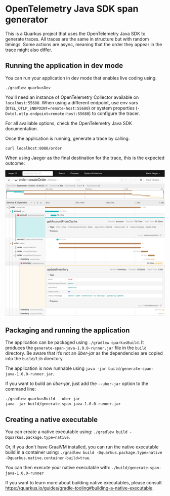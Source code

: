 # OpenTelemetry Java SDK span generator

This is a Quarkus project that uses the OpenTelemetry Java SDK to generate traces. All traces are the same in structure but with random timings. Some actions are async, meaning that the order they appear in the trace might also differ.

## Running the application in dev mode

You can run your application in dev mode that enables live coding using:
```
./gradlew quarkusDev
```

You'll need an instance of OpenTelemetry Collector available on `localhost:55680`. When using a different endpoint, use env vars (`OTEL_OTLP_ENDPOINT=remote-host:55680`) or system properties (`-Dotel.otlp.endpoint=remote-host:55680`) to configure the tracer.

For all available options, check the OpenTelemetry Java SDK documentation.

Once the application is running, generate a trace by calling:

```
curl localhost:8080/order
```

When using Jaeger as the final destination for the trace, this is the expected outcome:

![12 spans across 3 services](trace.png "Expected outcome with Jaeger")

## Packaging and running the application

The application can be packaged using `./gradlew quarkusBuild`.
It produces the `generate-span-java-1.0.0-runner.jar` file in the `build` directory.
Be aware that it’s not an _über-jar_ as the dependencies are copied into the `build/lib` directory.

The application is now runnable using `java -jar build/generate-span-java-1.0.0-runner.jar`.

If you want to build an _über-jar_, just add the `--uber-jar` option to the command line:
```
./gradlew quarkusBuild --uber-jar
java -jar build/generate-span-java-1.0.0-runner.jar
```

## Creating a native executable

You can create a native executable using: `./gradlew build -Dquarkus.package.type=native`.

Or, if you don't have GraalVM installed, you can run the native executable build in a container using: `./gradlew build -Dquarkus.package.type=native -Dquarkus.native.container-build=true`.

You can then execute your native executable with: `./build/generate-span-java-1.0.0-runner`

If you want to learn more about building native executables, please consult https://quarkus.io/guides/gradle-tooling#building-a-native-executable.